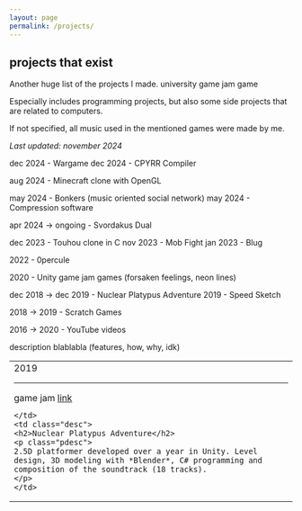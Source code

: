 ```yaml
---
layout: page
permalink: /projects/
---
```


## projects that exist

Another huge list of the projects I made. <span class="tag-school">university</span> <span class="tag-game-jam">game jam</span> <span class="tag-game">game</span>

Especially includes programming projects, but also some side projects that are related to computers.

If not specified, all music used in the mentioned games were made by me.

*Last updated: november 2024*

dec 2024 - Wargame
dec 2024 - CPYRR Compiler

aug 2024 - Minecraft clone with OpenGL

may 2024 - Bonkers (music oriented social network)
may 2024 - Compression software

apr 2024 -> ongoing - Svordakus Dual

dec 2023 - Touhou clone in C
nov 2023 - Mob Fight
jan 2023 - Blug
  
2022 - 0percule

2020 - Unity game jam games (forsaken feelings, neon lines)

dec 2018 -> dec 2019 - Nuclear Platypus Adventure
2019 - Speed Sketch

2018 -> 2019 - Scratch Games

2016 -> 2020 - YouTube videos

description blablabla (features, how, why, idk)

<table class="projects">

<tr>
    <td class="date">
    <span class="proDate">2019</span><hr>
    <span class="tag-game-jam">game jam</span>
    <a class="proLink" href="">link</a>
    
    </td>
    <td class="desc">
    <h2>Nuclear Platypus Adventure</h2>
    <p class="pdesc">
    2.5D platformer developed over a year in Unity. Level design, 3D modeling with *Blender*, C# programming and composition of the soundtrack (18 tracks).
    </p>
    </td>
</tr>

</table>